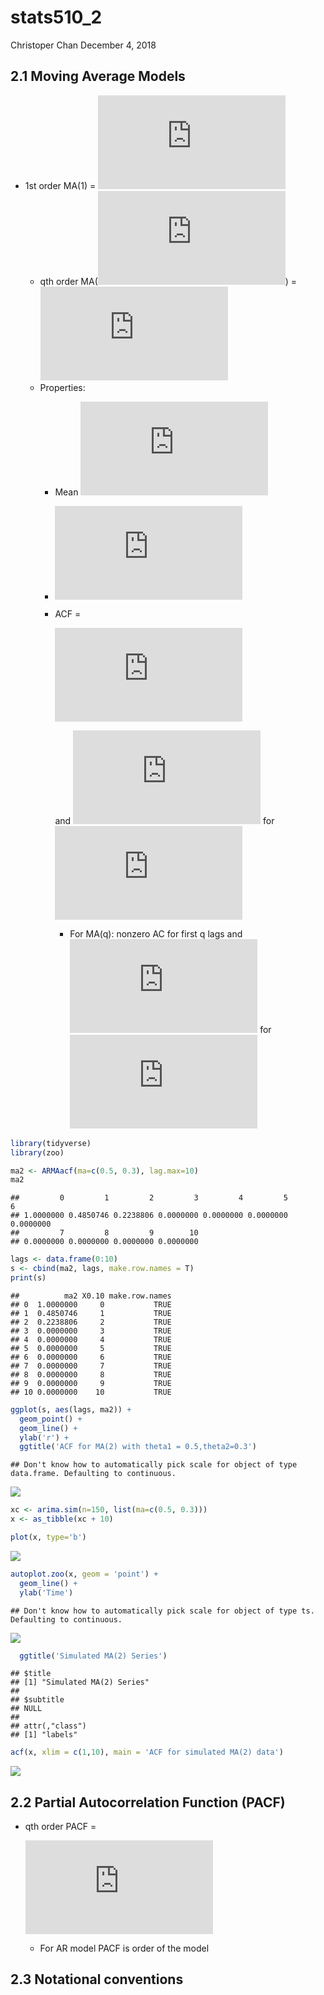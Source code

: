 stats510\_2
================
Christoper Chan
December 4, 2018

2.1 Moving Average Models
-------------------------

-   1st order MA(1) = ![x\_t = \\mu + w\_t + \\theta\_{1}w\_{t-1}](https://latex.codecogs.com/png.latex?x_t%20%3D%20%5Cmu%20%2B%20w_t%20%2B%20%5Ctheta_%7B1%7Dw_%7Bt-1%7D "x_t = \mu + w_t + \theta_{1}w_{t-1}")
    -   qth order MA(![q](https://latex.codecogs.com/png.latex?q "q")) = ![x\_t = \\mu + w\_t + \\theta\_{1}w\_{t-1} + \\theta\_{2}w\_{t-2} + ... + \\theta\_{q}w\_{t-q}](https://latex.codecogs.com/png.latex?x_t%20%3D%20%5Cmu%20%2B%20w_t%20%2B%20%5Ctheta_%7B1%7Dw_%7Bt-1%7D%20%2B%20%5Ctheta_%7B2%7Dw_%7Bt-2%7D%20%2B%20...%20%2B%20%5Ctheta_%7Bq%7Dw_%7Bt-q%7D "x_t = \mu + w_t + \theta_{1}w_{t-1} + \theta_{2}w_{t-2} + ... + \theta_{q}w_{t-q}")
    -   Properties:
        -   Mean ![E(x\_t) = \\mu](https://latex.codecogs.com/png.latex?E%28x_t%29%20%3D%20%5Cmu "E(x_t) = \mu")
        -   ![Var(x\_t) = \\sigma^2\_w(1 + \\theta^2\_1)](https://latex.codecogs.com/png.latex?Var%28x_t%29%20%3D%20%5Csigma%5E2_w%281%20%2B%20%5Ctheta%5E2_1%29 "Var(x_t) = \sigma^2_w(1 + \theta^2_1)")
        -   ACF =

            ![rho\_1 = \\frac{\\theta\_1}{1 + \\theta^2\_1}](https://latex.codecogs.com/png.latex?rho_1%20%3D%20%5Cfrac%7B%5Ctheta_1%7D%7B1%20%2B%20%5Ctheta%5E2_1%7D "rho_1 = \frac{\theta_1}{1 + \theta^2_1}")

             and ![\\rho\_h = 0](https://latex.codecogs.com/png.latex?%5Crho_h%20%3D%200 "\rho_h = 0") for ![h\\geq2](https://latex.codecogs.com/png.latex?h%5Cgeq2 "h\geq2")
            -   For MA(q): nonzero AC for first q lags and ![AC = 0](https://latex.codecogs.com/png.latex?AC%20%3D%200 "AC = 0") for ![lags\\legq](https://latex.codecogs.com/png.latex?lags%5Clegq "lags\legq")

``` r
library(tidyverse)
library(zoo)
```

``` r
ma2 <- ARMAacf(ma=c(0.5, 0.3), lag.max=10)
ma2
```

    ##         0         1         2         3         4         5         6 
    ## 1.0000000 0.4850746 0.2238806 0.0000000 0.0000000 0.0000000 0.0000000 
    ##         7         8         9        10 
    ## 0.0000000 0.0000000 0.0000000 0.0000000

``` r
lags <- data.frame(0:10)
s <- cbind(ma2, lags, make.row.names = T)
print(s)
```

    ##          ma2 X0.10 make.row.names
    ## 0  1.0000000     0           TRUE
    ## 1  0.4850746     1           TRUE
    ## 2  0.2238806     2           TRUE
    ## 3  0.0000000     3           TRUE
    ## 4  0.0000000     4           TRUE
    ## 5  0.0000000     5           TRUE
    ## 6  0.0000000     6           TRUE
    ## 7  0.0000000     7           TRUE
    ## 8  0.0000000     8           TRUE
    ## 9  0.0000000     9           TRUE
    ## 10 0.0000000    10           TRUE

``` r
ggplot(s, aes(lags, ma2)) +
  geom_point() +
  geom_line() +
  ylab('r') +
  ggtitle('ACF for MA(2) with theta1 = 0.5,theta2=0.3')
```

    ## Don't know how to automatically pick scale for object of type data.frame. Defaulting to continuous.

![](stats510_2_files/figure-markdown_github/unnamed-chunk-3-1.png)

``` r
xc <- arima.sim(n=150, list(ma=c(0.5, 0.3)))
x <- as_tibble(xc + 10)

plot(x, type='b')
```

![](stats510_2_files/figure-markdown_github/unnamed-chunk-4-1.png)

``` r
autoplot.zoo(x, geom = 'point') + 
  geom_line() +
  ylab('Time')
```

    ## Don't know how to automatically pick scale for object of type ts. Defaulting to continuous.

![](stats510_2_files/figure-markdown_github/unnamed-chunk-5-1.png)

``` r
  ggtitle('Simulated MA(2) Series')
```

    ## $title
    ## [1] "Simulated MA(2) Series"
    ## 
    ## $subtitle
    ## NULL
    ## 
    ## attr(,"class")
    ## [1] "labels"

``` r
acf(x, xlim = c(1,10), main = 'ACF for simulated MA(2) data')
```

![](stats510_2_files/figure-markdown_github/unnamed-chunk-6-1.png)

2.2 Partial Autocorrelation Function (PACF)
-------------------------------------------

-   qth order PACF =

    ![\\frac{Cov(x\_t, x\_{t-q}|x\_{t-1},... x\_{t-q-1})}{\\sqrt{Var(x\_t|x\_{t-1},... x\_{t-q-1})Var(x\_{t-q}|x\_{t-1},... x\_{t-q-1})}}](https://latex.codecogs.com/png.latex?%5Cfrac%7BCov%28x_t%2C%20x_%7Bt-q%7D%7Cx_%7Bt-1%7D%2C...%20x_%7Bt-q-1%7D%29%7D%7B%5Csqrt%7BVar%28x_t%7Cx_%7Bt-1%7D%2C...%20x_%7Bt-q-1%7D%29Var%28x_%7Bt-q%7D%7Cx_%7Bt-1%7D%2C...%20x_%7Bt-q-1%7D%29%7D%7D "\frac{Cov(x_t, x_{t-q}|x_{t-1},... x_{t-q-1})}{\sqrt{Var(x_t|x_{t-1},... x_{t-q-1})Var(x_{t-q}|x_{t-1},... x_{t-q-1})}}")

    -   For AR model PACF is order of the model

2.3 Notational conventions
--------------------------
